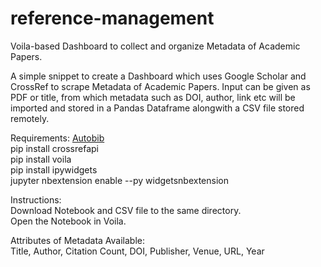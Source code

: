 # reference-management
Voila-based Dashboard to collect and organize Metadata of Academic Papers.

A simple snippet to create a Dashboard which uses Google Scholar and CrossRef to scrape Metadata of Academic Papers.
Input can be given as PDF or title, from which metadata such as DOI, author, link etc will be imported and stored in a Pandas Dataframe alongwith a CSV file stored remotely.


Requirements:
[Autobib](https://github.com/jdumas/autobib) <br/>
pip install crossrefapi <br/>
pip install voila <br/>
pip install ipywidgets <br/>
jupyter nbextension enable --py widgetsnbextension <br/>



Instructions: <br/>
Download Notebook and CSV file to the same directory. <br/>
Open the Notebook in Voila. <br/>

Attributes of Metadata Available: <br/>
Title, Author, Citation Count, DOI, Publisher, Venue, URL, Year

